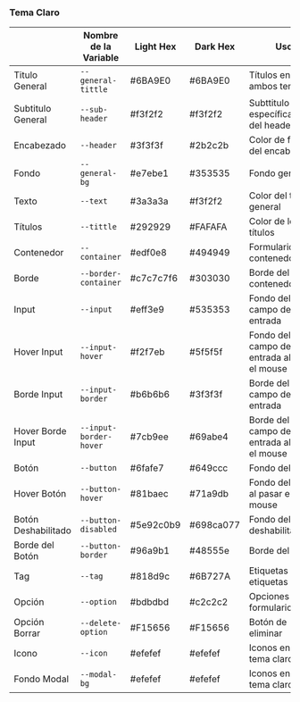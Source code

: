 

### Tema Claro

|                  | Nombre de la Variable        | Light Hex    | Dark Hex     | Uso                              |
|------------------|------------------------------|--------------|--------------|----------------------------------|
| Titulo General   | `--general-tittle`           | #6BA9E0      | #6BA9E0      | Títulos en ambos temas           |
| Subtitulo General| `--sub-header`               | #f3f2f2      | #f3f2f2      | Subttitulo específicamente del header |
| Encabezado       | `--header`                   | #3f3f3f      | #2b2c2b      | Color de fondo del encabezado    |
| Fondo            | `--general-bg`               | #e7ebe1      | #353535      | Fondo general                    |
| Texto            | `--text`                     | #3a3a3a      | #f3f2f2      | Color del texto general          |
| Títulos          | `--tittle`                   | #292929      | #FAFAFA      | Color de los títulos             |
| Contenedor       | `--container`                | #edf0e8      | #494949      | Formularios y contenedores       |
| Borde            | `--border-container`         | #c7c7c7f6    | #303030      | Borde del contenedor             |
| Input            | `--input`                    | #eff3e9      | #535353      | Fondo del campo de entrada       |
| Hover Input      | `--input-hover`              | #f2f7eb      | #5f5f5f      | Fondo del campo de entrada al pasar el mouse |
| Borde Input      | `--input-border`             | #b6b6b6      | #3f3f3f      | Borde del campo de entrada       |
| Hover Borde Input| `--input-border-hover`       | #7cb9ee      | #69abe4      | Borde del campo de entrada al pasar el mouse |
| Botón            | `--button`                   | #6fafe7      | #649ccc      | Fondo del botón                  |
| Hover Botón      | `--button-hover`             | #81baec      | #71a9db      | Fondo del botón al pasar el mouse |
| Botón Deshabilitado | `--button-disabled`       | #5e92c0b9    | #698ca077    | Fondo del botón deshabilitado    |
| Borde del Botón  | `--button-border`            | #96a9b1      | #48555e      | Borde del botón                  |
| Tag              | `--tag`                      | #818d9c      | #6B727A      | Etiquetas y etiquetas            |
| Opción           | `--option`                   | #bdbdbd      | #c2c2c2      | Opciones en formularios          |
| Opción Borrar    | `--delete-option`            | #F15656      | #F15656      | Botón de eliminar                |
| Icono            | `--icon`                     | #efefef      | #efefef      | Iconos en el tema claro          |
| Fondo Modal      | `--modal-bg`                 | #efefef      | #efefef      | Iconos en el tema claro          |
